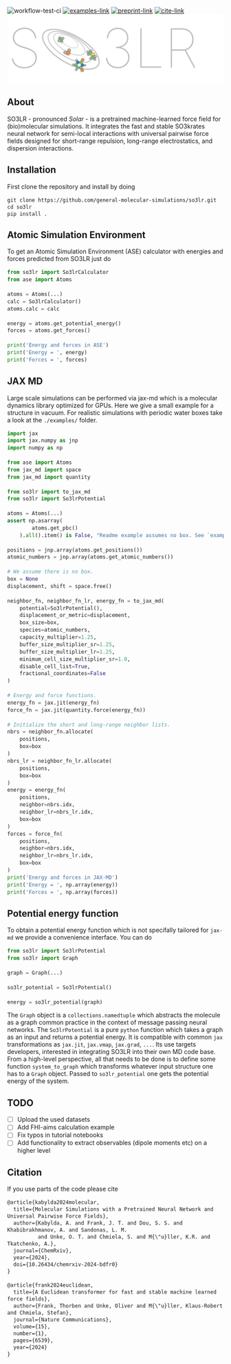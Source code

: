 ![workflow-test-ci](https://github.com/general-molecular-simulation/so3lr/actions/workflows/CI.yml/badge.svg)
[![examples-link](https://img.shields.io/badge/example-notebooks-F37726)](./examples)
[![preprint-link](https://img.shields.io/badge/paper-chemRxiv.org-A9A8AD)](https://chemrxiv.org/engage/chemrxiv/article-details/6704263051558a15ef6478b6)
[![cite-link](https://img.shields.io/badge/how_to-cite-000000)](https://github.com/general-molecular-simulation/so3lr?tab=readme-ov-file#Citation)
![Logo](./logo.png)
## About
SO3LR - pronounced *Solar* - is a pretrained machine-learned force field for (bio)molecular simulations. It integrates the fast and stable SO3krates neural network for semi-local interactions with universal pairwise force fields designed for short-range repulsion, long-range electrostatics, and dispersion interactions.
## Installation
First clone the repository and install by doing 
```shell script
git clone https://github.com/general-molecular-simulations/so3lr.git
cd so3lr
pip install .
```
## Atomic Simulation Environment
To get an Atomic Simulation Environment (ASE) calculator with energies and forces predicted
from SO3LR just do 
```python
from so3lr import So3lrCalculator
from ase import Atoms

atoms = Atoms(...)
calc = So3lrCalculator()
atoms.calc = calc

energy = atoms.get_potential_energy()
forces = atoms.get_forces()

print('Energy and forces in ASE')
print('Energy = ', energy)
print('Forces = ', forces)

```
## JAX MD
Large scale simulations can be performed via jax-md which is a molecular dynamics library optimized for GPUs. Here we 
give a small example for a structure in vacuum. For realistic simulations with periodic water boxes take a look at the 
`./examples/` folder.
```python
import jax
import jax.numpy as jnp
import numpy as np

from ase import Atoms
from jax_md import space
from jax_md import quantity

from so3lr import to_jax_md
from so3lr import So3lrPotential

atoms = Atoms(...)
assert np.asarray(
        atoms.get_pbc()
    ).all().item() is False, "Readme example assumes no box. See `examples/` folder for simulations in box."

positions = jnp.array(atoms.get_positions())
atomic_numbers = jnp.array(atoms.get_atomic_numbers()) 

# We assume there is no box.
box = None
displacement, shift = space.free()

neighbor_fn, neighbor_fn_lr, energy_fn = to_jax_md(
    potential=So3lrPotential(),
    displacement_or_metric=displacement,
    box_size=box,
    species=atomic_numbers,
    capacity_multiplier=1.25,
    buffer_size_multiplier_sr=1.25,
    buffer_size_multiplier_lr=1.25,
    minimum_cell_size_multiplier_sr=1.0,
    disable_cell_list=True,
    fractional_coordinates=False
)

# Energy and force functions.
energy_fn = jax.jit(energy_fn)
force_fn = jax.jit(quantity.force(energy_fn))

# Initialize the short and long-range neighbor lists.
nbrs = neighbor_fn.allocate(
    positions, 
    box=box
)
nbrs_lr = neighbor_fn_lr.allocate(
    positions, 
    box=box
)
energy = energy_fn(
    positions, 
    neighbor=nbrs.idx,
    neighbor_lr=nbrs_lr.idx,
    box=box
)
forces = force_fn(
    positions, 
    neighbor=nbrs.idx,
    neighbor_lr=nbrs_lr.idx,
    box=box
)
print('Energy and forces in JAX-MD')
print('Energy = ', np.array(energy))
print('Forces = ', np.array(forces))
```
## Potential energy function
To obtain a potential energy function which is not specifally tailored for `jax-md` we provide a convenience 
interface. You can do  
```python
from so3lr import So3lrPotential
from so3lr import Graph

graph = Graph(...)

so3lr_potential = So3lrPotential()

energy = so3lr_potential(graph)
```
The `Graph` object is a `collections.namedtuple` which abstracts the molecule as a graph common practice in the 
context of message passing neural networks. The `So3lrPotential` is a pure `python` function which takes a graph as 
an input and returns a potential energy. It is compatible with common `jax` transformations as `jax.jit`, `jax.vmap`, 
`jax.grad`, `...`. Its use targets developers, interested in integrating SO3LR into their own MD code base. From a 
high-level perspective, all that needs to be done is to define some function `system_to_graph` which transforms 
whatever input structure one has to a `Graph` object. Passed to `so3lr_potential` one gets the potential energy of 
the system.
## TODO
- [ ] Upload the used datasets
- [ ] Add FHI-aims calculation example
- [ ] Fix typos in tutorial notebooks
- [ ] Add functionality to extract observables (dipole moments etc) on a higher level
## Citation
If you use parts of the code please cite
```
@article{kabylda2024molecular,
  title={Molecular Simulations with a Pretrained Neural Network and Universal Pairwise Force Fields},
  author={Kabylda, A. and Frank, J. T. and Dou, S. S. and Khabibrakhmanov, A. and Sandonas, L. M.
          and Unke, O. T. and Chmiela, S. and M{\"u}ller, K.R. and Tkatchenko, A.},
  journal={ChemRxiv},
  year={2024},
  doi={10.26434/chemrxiv-2024-bdfr0}
}

@article{frank2024euclidean,
  title={A Euclidean transformer for fast and stable machine learned force fields},
  author={Frank, Thorben and Unke, Oliver and M{\"u}ller, Klaus-Robert and Chmiela, Stefan},
  journal={Nature Communications},
  volume={15},
  number={1},
  pages={6539},
  year={2024}
}
```
